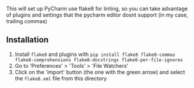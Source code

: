 This will set up PyCharm use flake8 for linting, so you can take advantage of plugins and settings that the pycharm editor dosnt support (in my case, trailing commas)

## Installation

1. Install `flake8` and plugins with `pip install flake8 flake8-commas flake8-comprehensions flake8-docstrings flake8-per-file-ignores`
2. Go to 'Preferences' > 'Tools' > 'File Watchers'
3. Click on the 'import' button (the one with the green arrow) and select the `flake8.xml` file from this directory
